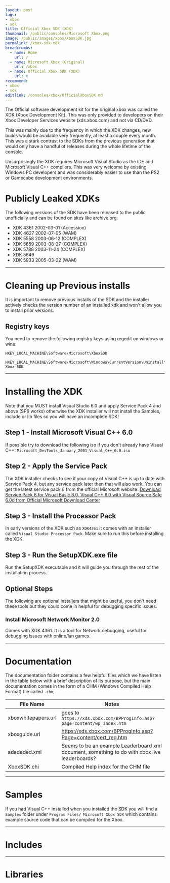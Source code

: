 ```yaml
---
layout: post
tags: 
- xbox
- sdk
title: Official Xbox SDK (XDK)
thumbnail: /public/consoles/Microsoft Xbox.png
image: /public/images/xbox/XboxSDK.jpg
permalink: /xbox-sdk-xdk
breadcrumbs:
  - name: Home
    url: /
  - name: Microsoft Xbox (Original)
    url: /xbox
  - name: Official Xbox SDK (XDK)
    url: #
recommend:
- xbox
- sdk
editlink: /consoles/xbox/OfficialXboxSDK.md
---
```

The Official software development kit for the original xbox was called the XDK (Xbox Development Kit). This was only provided to developers on their Xbox Developer Services website (xds.xbox.com) and not via CD/DVD.

This was mainly due to the frequency in which the XDK changes, new builds would be available very frequently, at least a couple every month. This was a stark contrast to the SDKs from the previous generation that would only have a handful of releases during the whole lifetime of the console.

Unsurprisingly the XDK requires Microsoft Visual Studio as the IDE and Microsoft Visual C++ compilers. This was very welcome by existing Windows PC developers and was considerably easier to use than the PS2 or Gamecube development environments.

# Publicly Leaked XDKs
The following versions of the SDK have been released to the public unofficially and can be found on sites like archive.org:
* XDK 4361 2002-03-01 (Accession)
* XDK 4627 2002-07-05 (WAM)
* XDK 5558 2003-06-12 (COMPLEX)
* XDK 5659 2003-08-27 (COMPLEX)
* XDK 5788 2003-11-24 (COMPLEX)
* XDK 5849
* XDK 5933 2005-03-22 (WAM)

---
# Cleaning up Previous installs
It is important to remove previous installs of the SDK and the installer actively checks the version number of an installed xdk and won't allow you to install prior versions.

## Registry keys
You need to remove the following registry keys using regedit on windows or wine:
```
HKEY_LOCAL_MACHINE\Software\Microsoft\XboxSDK

HKEY_LOCAL_MACHINE\Software\Microsoft\Windows\CurrentVersion\Uninstall\Microsoft Xbox SDK
```
---
# Installing the XDK
Note that you MUST install Visual Studio 6.0 and apply Service Pack 4 and above (SP6 works) otherwise the XDK installer will not install the Samples, include or lib files so you will have an incomplete SDK!

## Step 1 - Install Microsoft Visual C++ 6.0
If possible try to download the following iso if you don't already have Visual C++:
`Microsoft_DevTools_January_2001_Visual_C++_6.0.iso`

## Step 2 - Apply the Service Pack
The XDK installer checks to see if your copy of Visual C++ is up to date with Service Pack 4, but any service pack later then that will also work. You can get the latest service pack 6 from the official Microsoft website:
[Download Service Pack 6 for Visual Basic 6.0, Visual C++ 6.0 with Visual Source Safe 6.0d from Official Microsoft Download Center](https://www.microsoft.com/en-us/download/details.aspx?id=9183)

## Step 3 - Install the Processor Pack
In early versions of the XDK such as `XDK4361` it comes with an installer called `Visual Studio Processor Pack`. Make sure to run this before installing the XDK.

## Step 3 - Run the SetupXDK.exe file
Run the SetupXDK executable and it will guide you through the rest of the installation process.

## Optional Steps
The following are optional installers that might be useful, you don't need these tools but they could come in helpful for debugging specific issues.

### Install Microsoft Network Monitor 2.0
Comes with XDK 4361. It is a tool for Network debugging, useful for debugging issues with online/lan games.

---
# Documentation
The documentation folder contains a few helpful files which we have listen in the table below with a brief description of its purpose, but the main documentation comes in the form of a CHM (Windows Compiled Help Format) file called `.chm`;

File Name | Notes
--- | ---
xboxwhitepapers.url | goes to `https://xds.xbox.com/BPProgInfo.asp?page=content/wp_index.htm`
xboxguide.url | https://xds.xbox.com/BPProgInfo.asp?Page=content/cert_req.htm
adadeded.xml | Seems to be an example Leaderboard xml document, something to do with xbox live leaderboards?
XboxSDK.chi | Compiled Help index for the CHM file

---
# Samples
If you had Visual C++ installed when you installed the SDK you will find a `Samples` folder under `Program Files/ Microsoft Xbox SDK` which contains example source code that can be compiled for the Xbox.

---
# Includes

---
# Libraries
